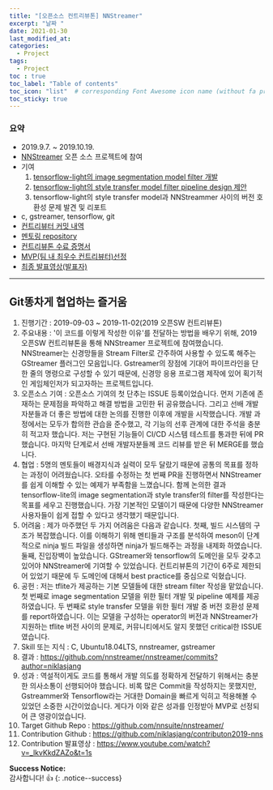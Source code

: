 ```yaml
---
title: "[오픈소스 컨트리뷰톤] NNStreamer"
excerpt: "날짜 "
date: 2021-01-30
last_modified_at: 
categories:
  - Project
tags:
  - Project 
toc : true
toc_label: "Table of contents"
toc_icon: "list"  # corresponding Font Awesome icon name (without fa prefix)
toc_sticky: true
---
```


### 요약
- 2019.9.7. ~ 2019.10.19.
- [NNStreamer](https://github.com/nnstreamer/nnstreamer) 오픈 소스 프로젝트에 참여
- 기여
  1. [tensorflow-light의 image segmentation model filter 개발](https://github.com/nnstreamer/nnstreamer/pull/1801)
  2. [tensorflow-light의 style transfer model filter pipeline design 제안](https://github.com/wooksong/contributon2019-nns/issues/8)
  2. tensorflow-light의 style transfer model과 NNStreammer 사이의 버전 호환성 문제 발견 및 리포트
- c, gstreamer, tensorflow, git
- [컨트리뷰터 커밋 내역](https://github.com/nnstreamer/nnstreamer/commits?author=niklasjang)
- [멘토링 repository](https://github.com/hwanseok-dev/contributon2019-nns)
- [컨트리뷰톤 수료 증명서](/assets/images/about/certification_nnstreamer.pdf)
- [MVP(팀 내 최우수 컨트리뷰터)선정](/assets/images/about/certification_nnstreamer_mvp.pdf)
- [최종 발표영상(발표자)](https://youtu.be/_lkvKkdZAZo)

---  

## Git똥차게 협업하는 즐거움  

1. 진행기간	: 2019-09-03 ~ 2019-11-02(2019 오픈SW 컨트리뷰톤)
2. 주요내용 : '이 코드를 이렇게 작성한 이유'를 전달하는 방법을 배우기 위해, 2019 오픈SW 컨트리뷰톤을 통해 NNStreamer 프로젝트에 참여했습니다. NNStreamer는 신경망들을 Stream Filter로 간주하여 사용할 수 있도록 해주는 GStreamer 플러그인 모음입니다. Gstreamer의 장점에 기대어 파이프라인을 단 한 줄의 명령으로 구성할 수 있기 때문에, 신경망 응용 프로그램 제작에 있어 획기적인 게임체인저가 되고자하는 프로젝트입니다. 
3. 오픈소스 기여 : 오픈소스 기여의 첫 단추는 ISSUE 등록이었습니다. 먼저 기존에 존재하는 문제점을 파악하고 해결 방법을 고민한 뒤 공유했습니다. 그리고 선배 개발자분들과 더 좋은 방법에 대한 논의를 진행한 이후에 개발을 시작했습니다. 개발 과정에서는 모두가 합의한 관습을 준수했고, 각 기능의 선후 관계에 대한 주석을 충분히 적고자 했습니다. 저는 구현된 기능들이 CI/CD 시스템 테스트를 통과한 뒤에 PR 했습니다. 마지막 단계로서 선배 개발자분들께 코드 리뷰를 받은 뒤 MERGE를 했습니다.
4. 협업 : 5명의 멘토들이 배경지식과 실력이 모두 달랐기 때문에 공통의 목표를 정하는 과정이 어려웠습니다. 오타를 수정하는 첫 번째 PR을 진행하면서 NNStreamer를 쉽게 이해할 수 있는 예제가 부족함을 느꼈습니다. 함께 논의한 결과 tensorflow-lite의 image segmentation과 style transfer의 filter를 작성한다는 목표를 세우고 진행했습니다. 가장 기본적인 모델이기 때문에 다양한 NNStreamer 사용자들이 쉽게 접할 수 있다고 생각했기 때문입니다.  
5. 어려움 : 제가 마주했던 두 가지 어려움은 다음과 같습니다. 첫째, 빌드 시스템의 구조가 복잡했습니다. 이를 이해하기 위해 멘티들과 구조를 분석하여 meson이 단계적으로 ninja 빌드 파일을 생성하면 ninja가 빌드해주는 과정을 내제화 하였습니다. 둘째, 진입장벽이 높았습니다. GStreamer와 tensorflow의 도메인을 모두 갖추고 있어야 NNStreamer에 기여할 수 있었습니다. 컨트리뷰톤의 기간이 6주로 제한되어 있었기 때문에 두 도메인에 대해서 best practice를 중심으로 익혔습니다.
6. 공헌 : 저는 tflite가 제공하는 기본 모델들에 대한 stream filter 작성을 맡았습니다. 첫 번째로 image segmentation 모델을 위한 필터 개발 및 pipeline 예제를 제공하였습니다. 두 번째로 style transfer 모델을 위한 필터 개발 중 버전 호환성 문제를 report하였습니다. 이는 모델을 구성하는 operator의 버전과 NNStreamer가 지원하는 tflite 버전 사이의 문제로, 커뮤니티에서도 알지 못했던 critical한 ISSUE였습니다.
7. Skill 또는 지식 : C, Ubuntu18.04LTS, nnstreamer, gstreamer
8. 결과 : https://github.com/nnstreamer/nnstreamer/commits?author=niklasjang
9. 성과 : 역설적이게도 코드를 통해서 개발 의도를 정확하게 전달하기 위해서는 충분한 의사소통이 선행되어야 했습니다. 비록 많은 Commit을 작성하지는 못했지만, Gstreammer와 Tensorflow라는 거대한 Domain을 빠르게 익히고 적용해볼 수 있었던 소중한 시간이었습니다. 게다가 이와 같은 성과를 인정받아 MVP로 선정되어 큰 영광이었습니다.
10. Target Github Repo : https://github.com/nnsuite/nnstreamer/
11. Contribution Github : https://github.com/niklasjang/contributon2019-nns
12. Contribution 발표영상 : https://www.youtube.com/watch?v=_lkvKkdZAZo&t=1s

**Success Notice:**  
감사합니다! :+1:
{: .notice--success}